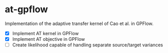 # at-gpflow
Implementation of the adaptive transfer kernel of Cao et al. in GPFlow.

- [x] Implement AT kernel in GPFlow
- [x] Implement AT objective in GPFlow
- [ ] Create likelihood capable of handling separate source/target variances
